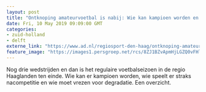 ```yaml
---
layout: post
title: "Ontknoping amateurvoetbal is nabij: Wie kan kampioen worden en wie moet vrezen voor degradatie?"
date: Fri, 10 May 2019 09:09:00 GMT
categories: 
- zuid-holland 
- delft 
externe_link: "https://www.ad.nl/regiosport-den-haag/ontknoping-amateurvoetbal-is-nabij-wie-kan-kampioen-worden-en-wie-moet-vrezen-voor-degradatie~af51b467/"
feature_image: "https://images1.persgroep.net/rcs/8ZJ1BZvApmHjLGZQ0vFHlgybWIo/diocontent/134484083/_fitwidth/400/?appId=21791a8992982cd8da851550a453bd7f&quality=0.7"
---
```


Nog drie wedstrijden en dan is het regulaire voetbalseizoen in de regio Haaglanden ten einde. Wie kan er kampioen worden, wie speelt er straks nacompetitie en wie moet vrezen voor degradatie. Een overzicht.
